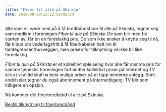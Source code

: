 ```yaml
---
title: "Fiber til alle på Skinstø"
date: 2018-08-30T22:22:51+02:00
---
```



Alle som vil være med på å få bredbåndsfiber til alle på Skinstø, tegner seg
som medlem i foreningen _Fiber til alle på Skinstø_. De som blir med fra starten
av, får en en fordelaktig pris. De som ikke ønsker å knytte seg til nå, får
tilbud om vederlagsfritt å få fiberkabelen helt inn til tomtegrensen/husveggen,
men prisen for tilknytning vil ikke bli like fordelaktig.

_Fiber til alle på Skinstø_ er et kollektivt spleiselag hvor alle får
samme pris for samme tjeneste. Foreningen forhandler kollektivt priser på
Internet og TV slik at vi alltid skal ha best mulige priser på et topp moderne
anlegg. Som andelseier tegner du også abonnement på internettilgang. TV blir
som tidligere en opsjon.

Nå kommer det fiberbredbånd til alle på Skinstø.

<a class="button" href="https://docs.google.com/forms/d/e/1FAIpQLSc531a9dCk4oJumySyEEjdyYxIBqFLyv8CWr1J5WwNaz4dJlQ/viewform?c=0&amp;w=1&amp;usp=mail_form_link">Bestill tilknytning til fiberbredbånd </a>

<!-- <a href="http://www.homenet.no/skinsto">Bestill Internet og TV fra HomeNet AS</a> -->
